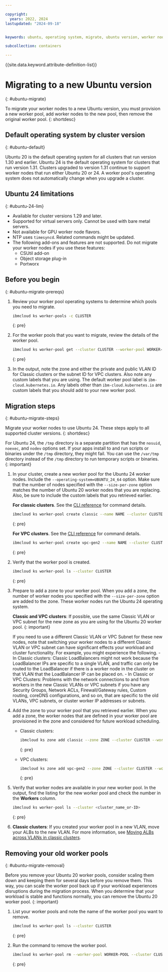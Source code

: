 ```yaml
---

copyright:
  years: 2022, 2024
lastupdated: "2024-09-18"


keywords: ubuntu, operating system, migrate, ubuntu version, worker nodes

subcollection: containers

---
```


{{site.data.keyword.attribute-definition-list}}



# Migrating to a new Ubuntu version
{: #ubuntu-migrate}

To migrate your worker nodes to a new Ubuntu version, you must provision a new worker pool, add worker nodes to the new pool, then remove the original worker pool. 
{: shortdesc}

## Default operating system by cluster version
{: #ubuntu-default}

Ubuntu 20 is the default operating system for all clusters that run version 1.30 and earlier. Ubuntu 24 is the default operating system for clusters that run version 1.31. Clusters upgraded to version 1.31 continue to support worker nodes that run either Ubuntu 20 or 24. A worker pool's operating system does not automatically change when you upgrade a cluster.

## Ubuntu 24 limitations
{: #ubuntu-24-lim}

- Available for cluster versions 1.29 and later.
- Supported for virtual servers only. Cannot be used with bare metal servers. 
- Not available for GPU worker node flavors. 
- NTP uses `timesyncd`. Related commands might be updated.  
- The following add-ons and features are not supported. Do not migrate your worker nodes if you use these features:
    - CSUtil add-on
    - Object storage plug-in
    - Portworx

## Before you begin
{: #ubuntu-migrate-prereqs}

1. Review your worker pool operating systems to determine which pools you need to migrate.
    ```sh
    ibmcloud ks worker-pools -c CLUSTER
    ```
    {: pre}

1. For the worker pools that you want to migrate, review the details of the worker pool.
    ```sh
    ibmcloud ks worker-pool get --cluster CLUSTER --worker-pool WORKER-POOL --output json
    ```
    {: pre}

1. In the output, note the zone and either the private and public VLAN ID for Classic clusters or the subnet ID for VPC clusters. Also note any custom labels that you are using. The default worker pool label is `ibm-cloud.kubernetes.io`. Any labels other than `ibm-cloud.kubernetes.io` are custom labels that you should add to your new worker pool.

## Migration steps
{: #ubuntu-migrate-steps}

Migrate your worker nodes to use Ubuntu 24. These steps apply to all supported cluster versions.
{: shortdesc}

For Ubuntu 24, the `/tmp` directory is a separate partition that has the `nosuid`, `noexec`, and `nodev` options set. If your apps install to and run scripts or binaries under the `/tmp` directory, they might fail. You can use the `/var/tmp` directory instead of the `/tmp` directory to run temporary scripts or binaries.
{: important}

1. In your cluster, create a new worker pool for the Ubuntu 24 worker nodes. Include the `--operating-system=UBUNTU_24_64` option. Make sure that the number of nodes specified with the `--size-per-zone` option matches the number of Ubuntu 20 worker nodes that you are replacing. Also, be sure to include the custom labels that you retrieved earlier.

    **For classic clusters**. See the [CLI reference](/docs/containers?topic=containers-kubernetes-service-cli#cs_worker_pool_create) for command details.

    ```sh
    ibmcloud ks worker-pool create classic --name NAME --cluster CLUSTER --flavor FLAVOR --operating-system UBUNTU_24_64 --size-per-zone WORKERS-PER-ZONE --label LABEL --label LABEL
    ```
    {: pre}

    **For VPC clusters**. See the [CLI reference](/docs/containers?topic=containers-kubernetes-service-cli#cli_worker_pool_create_vpc_gen2) for command details.

    ```sh
    ibmcloud ks worker-pool create vpc-gen2 --name NAME --cluster CLUSTER --flavor FLAVOR --operating-system UBUNTU_24_64 --size-per-zone WORKERS-PER-ZONE --label LABEL --label LABEL
    ```
    {: pre}

1. Verify that the worker pool is created.

    ```sh
    ibmcloud ks worker-pool ls --cluster CLUSTER
    ```
    {: pre}

1. Prepare to add a zone to your worker pool. When you add a zone, the number of worker nodes you specified with the `--size-per-zone` option are added to the zone. These worker nodes run the Ubuntu 24 operating system. 

    **Classic and VPC clusters**: If possible, use the same Classic VLAN or VPC subnet for the new zone as you are using for the Ubuntu 20 worker pool.
    {: important}

    If you need to use a different Classic VLAN or VPC Subnet for these new nodes, note that switching your worker nodes to a different Classic VLAN or VPC subnet can have significant effects your workload and cluster functionality. For example, you might experience the following.
        - In Classic clusters: Classic LoadBalancers might not work because the LoadBalancer IPs are specific to a single VLAN, and traffic can only be routed to the LoadBalancer if there is a worker node in the cluster on that VLAN that the LoadBalancer IP can be placed on.
        - In Classic or VPC Clusters: Problems with the network connections to and from workers in the new Classic VLANs or VPC subnets if you have any Security Groups, Network ACLs, Firewall/Gateway rules, Custom routing, coreDNS configurations, and so on, that are specific to the old VLANs, VPC subnets, or cluster worker IP addresses or subnets.

1. Add the zone to your worker pool that you retrieved earlier. When you add a zone, the worker nodes that are defined in your worker pool are provisioned in the zone and considered for future workload scheduling.
    * Classic clusters:
        ```sh
        ibmcloud ks zone add classic --zone ZONE --cluster CLUSTER --worker-pool WORKER-POOL --private-vlan PRIVATE-VLAN-ID --public-vlan PUBLIC-VLAN-ID
        ```
        {: pre}

    * VPC clusters:
        ```sh
        ibmcloud ks zone add vpc-gen2 --zone ZONE --cluster CLUSTER --worker-pool WORKER-POOL --subnet-id VPC-SUBNET-ID
        ```
        {: pre}


1. Verify that worker nodes are available in your new worker pool. In the output, find the listing for the new worker pool and check the number in the **Workers** column.
    ```sh
    ibmcloud ks worker-pool ls --cluster <cluster_name_or-ID>
    ```
    {: pre}

1. **Classic clusters**: If you created your worker pool in a new VLAN, move your ALBs to the new VLAN. For more information, see [Moving ALBs across VLANs in classic clusters](/docs/containers?topic=containers-ingress-alb-manage#migrate-alb-vlan).

## Removing your old worker pools
{: #ubuntu-migrate-removal}

Before you remove your Ubuntu 20 worker pools, consider scaling them down and keeping them for several days before you remove them. This way, you can scale the worker pool back up if your workload experiences disruptions during the migration process. When you determine that your workload is stable and functions normally, you can remove the Ubuntu 20 worker pool.
{: important}


1. List your worker pools and note the name of the worker pool you want to remove.
    ```sh
    ibmcloud ks worker-pool ls --cluster CLUSTER
    ```
    {: pre}

1. Run the command to remove the worker pool.
    ```sh
    ibmcloud ks worker-pool rm --worker-pool WORKER-POOL --cluster CLUSTER
    ```
    {: pre}
